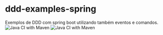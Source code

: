 # ddd-examples-spring
Exemplos de DDD com spring boot utilizando também eventos e comandos.
![Java CI with Maven](https://github.com/javaboybr/ddd-examples-spring/workflows/Java%20CI%20with%20Maven/badge.svg)
![Java CI with Maven](https://github.com/javaboybr/ddd-examples-spring/workflows/Java%20CI%20with%20Maven/badge.svg)
